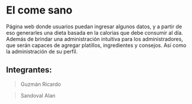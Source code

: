 # El come sano

Página web donde usuarios puedan ingresar algunos datos, y a partir de eso generarles una dieta basada en la calorias que debe consumir al día.
Además de brindar una administración intuitiva para los administradores, que serán capaces de agregar platillos, ingredientes y consejos. Así como la administración de su perfil.

## Integrantes:
> Guzmán Ricardo

> Sandoval Alan